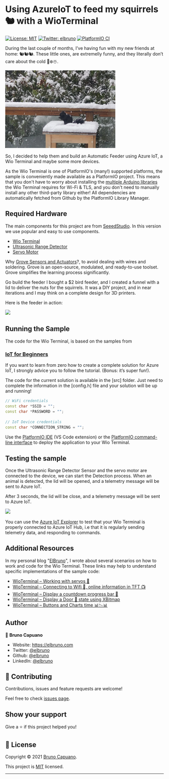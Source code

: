 # Using AzureIoT to feed my squirrels 🐿️ with a WioTerminal

[![License: MIT](https://img.shields.io/badge/License-MIT-yellow.svg)](/LICENSE)
[![Twitter: elbruno](https://img.shields.io/twitter/follow/elbruno.svg?style=social)](https://twitter.com/kartben)
[![PlatformIO CI](https://github.com/kartben/wioterminal-azureiothub-sample/workflows/PlatformIO%20CI/badge.svg)](https://github.com/elbruno/AzureIoTSquirrelFeeder/actions?query=workflow%3A%22PlatformIO+CI%22)

During the last couple of months, I’ve having fun with my new friends at home: 🐿️🐿️🐿️. These little ones, are extremelly funny, and they literally don’t care about the cold 🥶❄️☃️.

[<img src="img/squirrell-on-the-snow.png" width="350"/>](squirrell-on-the-snow.png)

So, I decided to help them and build an Automatic Feeder using Azure IoT, a Wio Terminal and maybe some more devices. 

As the Wio Terminal is one of PlatformIO's (many!) supported platforms, the sample is conveniently made available as a PlatformIO project. This means that you don't have to worry about installing the [multiple Arduino libraries](https://wiki.seeedstudio.com/Wio-Terminal-Network-Overview/) the Wio Terminal requires for Wi-Fi & TLS, and you don't need to manually install any other third-party library either! All dependencies are automatically fetched from Github by the PlatformIO Library Manager.

## Required Hardware

The main components for this project are from [SeeedStudio](https://www.seeedstudio.com/). In this version we use popular and easy to use components.

- [Wio Terminal](URL "https://www.seeedstudio.com/wio-terminal")
- [Ultrasonic Range Detector](URL "https://www.seeedstudio.com/Grove-Ultrasonic-Distance-Sensor.html")
- [Servo Motor](URL "https://www.seeedstudio.com/Grove-Servo.html")

Why [Grove Sensors and Actuators](URL "https://www.seeedstudio.com/category/Grove-c-1003.html")?, to avoid dealing with wires and soldering. Grove is an open-source, modulated, and ready-to-use toolset. Grove simplifies the learning process significantly.

Go build the feeder I bought a $2 bird feeder, and I created a funnel with a lid to deliver the nuts for the squirrels. It was a DIY project, and in near iterations and I may think on a complete design for 3D printers.

Here is the feeder in action: 

<img src="img/Wio Feeder-Buttons.gif" width="350"/>

## Running the Sample

The code for the Wio Terminal, is based on the samples from 

### [IoT for Beginners](URL "https://aka.ms/iot-beginners")

If you want to learn from zero how to create a complete solution for Azure IoT, I strongly advice you to follow the tutorial. (Bonus: it’s super fun!).

The code for the current solution is available in the [src] folder. Just need to complete the information in the [config.h] file and your solution will be up and running!

```c++
// WiFi credentials
const char *SSID = "";
const char *PASSWORD = "";

// IoT Device credentials
const char *CONNECTION_STRING = "";
```

Use the [PlatformIO IDE](https://marketplace.visualstudio.com/items?itemName=platformio.platformio-ide) (VS Code extension) or the [PlatformIO command-line interface](https://platformio.org/install/cli) to deploy the application to your Wio Terminal. 

## Testing the sample

Once the Ultrasonic Range Detector Sensor and the servo motor are connected to the device, we can start the Detection process. When an animal is detected, the lid will be opened, and a telemetry message will be sent to Azure IoT. 

After 3 seconds, the lid will be close, and a telemetry message will be sent to Azure IoT. 

<img src="img/Wio-Feeder-Demo-Azure-Iot-Telemetry.gif" width="650"/>


You can use the [Azure IoT Explorer](https://github.com/Azure/azure-iot-explorer/releases) to test that your Wio Terminal is properly connected to Azure IoT Hub, i.e that it is regularly sending telemetry data, and responding to commands.

## Additional Resources

In my personal blog "[ElBruno](URL "https://elbruno.com")", I wrote about several scenarios on how to work and code for the Wio Terminal. These links may help to understand specific implementations of the sample code:

- [WioTerminal – Working with servos 🦾](URL "https://elbruno.com/2021/12/13/wioterminal-working-with-servos-%f0%9f%a6%be-code-and-platformio_org/")
- [WioTerminal – Connecting to Wifi 📶, online information in TFT 📺](URL "https://elbruno.com/2021/12/10/wioterminal-connecting-to-wifi-%f0%9f%93%b6-online-information-in-tft-%f0%9f%93%ba-code-and-platformio_org/")
- [WioTerminal – Display a countdown progress bar 🚥](URL "https://elbruno.com/2021/11/03/wioterminal-display-a-countdown-progress-bar-%f0%9f%9a%a5-for-the-next-azureiot-%e2%98%81%ef%b8%8f-refresh-data/")
- [WioTerminal – Display a Door 🚪 state using XBitmap](URL "https://elbruno.com/2021/11/01/wioterminal-display-a-digitaltwin-door-%f0%9f%9a%aa-state-using-xbitmal-with-azureiot-%e2%98%81%ef%b8%8f/")
- [WioTerminal – Buttons and Charts time 📊📉📊](URL "https://elbruno.com/2021/10/19/wioterminal-buttons-and-charts-time-%f0%9f%93%8a%f0%9f%93%89%f0%9f%93%8a/")





## Author

👤 **Bruno Capuano**

* Website: https://elbruno.com
* Twitter: [@elbruno](https://twitter.com/elbruno)
* Github: [@elbruno](https://github.com/elbruno)
* LinkedIn: [@elbruno](https://linkedin.com/in/elbruno)

## 🤝 Contributing

Contributions, issues and feature requests are welcome!

Feel free to check [issues page](https://github.com/elbruno/AzureIoTSquirrelFeeder/issues).

## Show your support

Give a ⭐️ if this project helped you!


## 📝 License

Copyright &copy; 2021 [Bruno Capuano](https://github.com/elbruno).

This project is [MIT](/LICENSE) licensed.

***